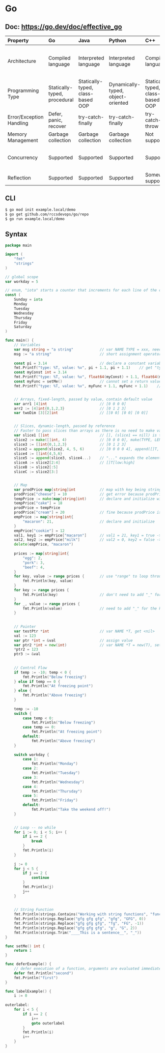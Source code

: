# Go
## Doc: https://go.dev/doc/effective_go
| Property                 | Go                           | Java                              | Python                             | C++                               | C#                                    | JavaScript                         |
|:-------------------------|:-----------------------------|:----------------------------------|:-----------------------------------|:----------------------------------|:--------------------------------------|:-----------------------------------|
| Architecture             | Compiled language            | Interpreted language              | Interpreted language               | Compiled language                 | Compiled language (.NET core runtime) | JIT compiled                       |
| Programming Type         | Statically-typed, procedural | Statically-typed, class-based OOP | Dynamically-typed, object-oriented | Statically-typed, class-based OOP | Statically-typed, class-based OOP     | Dynamically-typed, OOP, functional |
| Error/Exception Handling | Defer, panic, recover        | try-catch-finally                 | try-catch-finally                  | try-catch-throw                   | try-catch-throw                       | try-catch-finally                  |
| Memory Management        | Garbage collection           | Garbage collection                | Garbage collection                 | Not supported                     | Garbage collection                    | Garbage collection                 |
| Concurrency              | Supported                    | Supported                         | Supported                          | Supported                         | Supported                             | Not supported multi-threading      |
| Reflection               | Supported                    | Supported                         | Supported                          | Somewhat supported                | Supported                             | Supported                          |

## CLI
```bash
$ go mod init example.local/demo
$ go get github.com/rccsdevops/go/repo
$ go run example.local/demo
```

## Syntax
```go
package main

import (
    "fmt"
    "strings"
)

// global scope
var workday = 5

// enum, "iota" starts a counter that increments for each line of the const declaration (starting from 0)
const (
    Sunday = iota
    Monday
    Tuesday
    Wednesday
    Thursday
    Friday
    Saturday
)

func main() {
    // Variables
    var msg string = "a string"            // var NAME TYPE = xxx, need to specify type
    msg := "a string"                      // short assignment operator :=, no need to specify type, allow compiler to decide
    
    const pi = 3.14                        // declare a constant variable, cannot be changed
    fmt.Printf("type: %T, value: %v", pi + 1.1, pi + 1.1)    // get "type: float64, value: 2.1"
    const myConst int = 3.14
    fmt.Printf("type: %T, value: %v", float64(myConst) + 1.1, float64(myConst) + 1.1)    // no type conversion will give error
    const myFunc = setMe()                 // cannot set a return value from function to be constant
    fmt.Printf("type: %T, value: %v", myFunc + 1.1, myFunc + 1.1)    // get error


    // Arrays, fixed-length, passed by value, contain default value
    var arr1 [4]int                        // [0 0 0 0]
    arr2 := [4]int{0,1,2,3}                // [0 1 2 3]
    var twoDim [3][2]int                   // [[0 0] [0 0] [0 0]]


    // Slices, dynamic-length, passed by reference
    // Faster to pass slices than arrays as there is no need to make value copies
    var slice1 []int                       // [], (slice1 == nill) is true
    slice2 := make([]int, 4)               // [0 0 0 0], make(TYPE, LENGTH, CAPACITY_OPTIONAL)
    slice3 := []int{0,1,2,3}               // [0 1 2 3]
    slice2 = append(slice2, 4, 5, 6)       // [0 0 0 0 4], append([]T, ELEMENT1, ELEMENT2, ...)
    slice4 := []int{4,5,6}
    slice5 := append(slice3, slice4...)    // "..." expands the elements in slice4
    sliceA := slice2[2:4]                  // []T[low:high]
    sliceB := slice2[:5]
    sliceC := slice2[3:]


    // Map
    var prodPrice map[string]int           // map with key being string and value being int, nil
    prodPrice["cheese"] = 10               // get error because prodPrice is nil
    tempPrice := make(map[string]int)      // declare and initialize with default
    tempPrice["cake"] = 18
    prodPrice = tempPrice
    prodPrice["cream"] = 20                // fine because prodPrice is not nil
    empPrice := map[string]int{
        "macaron": 21,                     // declare and initialize
    }
    empPrice["cookie"] = 12
    val1, key1 := empPrice["macaron"]      // val1 = 21, key1 = true -> this key exists
    val2, key2 := empPrice["milk"]         // val2 = 0, key2 = false -> this key doesn't exist
    delete(empPrice, "macaron")
    
    prices := map[string]int{
        "egg": 2,
        "pork": 3,
        "beef": 4,
    }
    for key, value := range prices {       // use "range" to loop through
        fmt.Println(key, value)
    }
    for key := range prices {
        fmt.Println(key)                   // don't need to add "_" for the value space
    }
    for _, value := range prices {
        fmt.Println(value)                 // need to add "_" for the key space
    }
    
    
    // Pointer
    var testPtr *int                       // var NAME *T, get <nil>
    val := 123
    var ptr *int = &val                    // assign value
    var ptr2 *int = new(int)               // var NAME *T = new(T), set default value 0 for int
    *ptr2 = 123
    ptr3 := &val
   
    
    // Control Flow
    if temp := -10; temp < 0 {
        fmt.Println("Below freezing")
    } else if temp == 0 {
        fmt.Println("At freezing point")
    } else {
        fmt.Println("Above freezing")
    }
    
    temp := -10
    switch {
        case temp < 0:
            fmt.Println("Below freezing")
        case temp == 0:
            fmt.Println("At freezing point")
        default:
            fmt.Println("Above freezing")
    }
    
    switch workday {
        case 1:
            fmt.Println("Monday")
        case 2:
            fmt.Println("Tuesday")
        case 3:
            fmt.Println("Wednesday")
        case 4:
            fmt.Println("Thursday")
        case 5:
            fmt.Println("Friday")
        default:
            fmt.Println("Take the weekend off!")
    }
        

    // Loop -- no while
    for i := 0; i < 5; i++ {
        if i == 2 {
            break
        }
        fmt.Println(i)
    }
    
    j := 0
    for j < 5 {
        if j == 2 {
            continue
        }
        fmt.Println(j)
        j++
    }
    
    
    // String Function
    fmt.Println(strings.Contains("Working with string functions", "functions"))    // true
    fmt.Println(strings.Replace("gfg gfg gfg", "gfg", "GFG", 0))                   // replace first 0 occurrence, so doesn't change anything
    fmt.Println(strings.Replace("gfg gfg gfg", "fg", "FG", -1))                    // -1 occurrence = the last occurrence, so "gFG gFG gFG"
    fmt.Println(strings.Replace("gfg gfg gfg", "g", "G", 2))                       // 3 occurrence = the first 3 occurrence, so "GfG Gfg gfg"
    fmt.Println(strings.Trim("____This is a sentence__", "_"))                     // trimmed all underscores, so "This is a sentence"
}

func setMe() int {
    return 1
}

func deferExample() {
    // defer execution of a function, arguments are evaluated immediately, function is called only after parent function returns
    defer fmt.Println("second")
    fmt.Println("first")
}

func labelExample() {
    i := 0
    
outerlabel:
    for i < 5 {
        if i == 2 {
            i++
            goto outerlabel
        }
        fmt.Println(i)
        i++
    }
}
```
